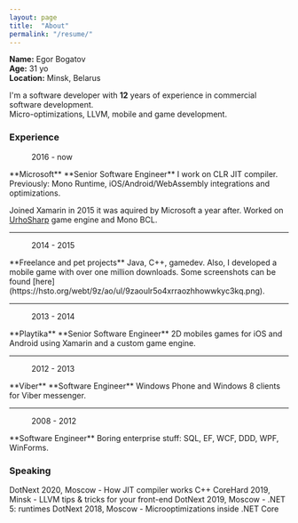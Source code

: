 ```yaml
---
layout: page
title:  "About"
permalink: "/resume/"
---
```

**Name:** Egor Bogatov  
**Age:** 31 yo  
**Location:** Minsk, Belarus  


I'm a software developer with **12** years of experience in commercial software development.  
Micro-optimizations, LLVM, mobile and game development.

### Experience 

<figure class="alignright">2016 - now</figure>
**Microsoft**  
**Senior Software Engineer**  
I work on CLR JIT compiler.  
Previously: Mono Runtime, iOS/Android/WebAssembly integrations and optimizations.

Joined Xamarin in 2015 it was aquired by Microsoft a year after. Worked on [UrhoSharp](https://github.com/xamarin/urho) game engine and Mono BCL.

---

<figure class="alignright">2014 - 2015</figure>
**Freelance and pet projects**  
Java, C++, gamedev. 
Also, I developed a mobile game with over one million downloads.
Some screenshots can be found [here](https://hsto.org/webt/9z/ao/ul/9zaoulr5o4xrraozhhowwkyc3kq.png).

---

<figure class="alignright">2013 - 2014</figure>
**Playtika**  
**Senior Software Engineer**  
2D mobiles games for iOS and Android using Xamarin and a custom game engine.

---

<figure class="alignright">2012 - 2013</figure>
**Viber**  
**Software Engineer**  
Windows Phone and Windows 8 clients for Viber messenger.

---

<figure class="alignright">2008 - 2012</figure>
**Software Engineer**  
Boring enterprise stuff: SQL, EF, WCF, DDD, WPF, WinForms.

### Speaking

DotNext 2020, Moscow - How JIT compiler works
C++ CoreHard 2019, Minsk - LLVM tips & tricks for your front-end
DotNext 2019, Moscow - .NET 5: runtimes
DotNext 2018, Moscow - Microoptimizations inside .NET Core 
